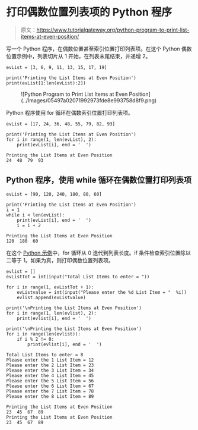 # 打印偶数位置列表项的 Python 程序

> 原文：<https://www.tutorialgateway.org/python-program-to-print-list-items-at-even-position/>

写一个 Python 程序，在偶数位置甚至索引位置打印列表项。在这个 Python 偶数位置示例中，列表切片从 1 开始，在列表末尾结束，并递增 2。

```
evList = [3, 6, 9, 11, 13, 15, 17, 19]

print('Printing the List Items at Even Position')
print(evList[1:len(evList):2])
```

<figure class="wp-block-image size-large">![Python Program to Print List Items at Even Position](../Images/05497a02071992973fde8e993758d8f9.png)</figure>

Python 程序使用 for 循环在偶数索引位置打印列表项。

```
evList = [17, 24, 36, 48, 55, 79, 82, 93]

print('Printing the List Items at Even Position')
for i in range(1, len(evList), 2):
    print(evList[i], end = '  ')
```

```
Printing the List Items at Even Position
24  48  79  93 
```

## Python 程序，使用 while 循环在偶数位置打印列表项

```
evList = [90, 120, 240, 180, 80, 60]

print('Printing the List Items at Even Position')
i = 1
while i < len(evList):
    print(evList[i], end = '  ')
    i = i + 2
```

```
Printing the List Items at Even Position
120  180  60 
```

在这个 [Python 示例](https://www.tutorialgateway.org/python-programming-examples/)中，for 循环从 0 迭代到列表长度。if 条件检查索引位置除以二等于 1。如果为真，则打印偶数位置列表项。

```
evlist = []
evListTot = int(input("Total List Items to enter = "))

for i in range(1, evListTot + 1):
    evListvalue = int(input("Please enter the %d List Item = "  %i))
    evlist.append(evListvalue)

print('\nPrinting the List Items at Even Position')
for i in range(1, len(evlist), 2):
    print(evlist[i], end = '  ')

print('\nPrinting the List Items at Even Position')
for i in range(len(evlist)):
    if i % 2 != 0:
        print(evlist[i], end = '  ')
```

```
Total List Items to enter = 8
Please enter the 1 List Item = 12
Please enter the 2 List Item = 23
Please enter the 3 List Item = 34
Please enter the 4 List Item = 45
Please enter the 5 List Item = 56
Please enter the 6 List Item = 67
Please enter the 7 List Item = 78
Please enter the 8 List Item = 89

Printing the List Items at Even Position
23  45  67  89  
Printing the List Items at Even Position
23  45  67  89 
```